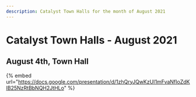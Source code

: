 ```yaml
---
description: Catalyst Town Halls for the month of August 2021
---
```


# Catalyst Town Halls - August 2021

## August 4th, Town Hall

{% embed url="https://docs.google.com/presentation/d/1zhQryJQwKzUI1mFvaNfIoZdKIB25NzRtBbNQH2JtHLo" %}



